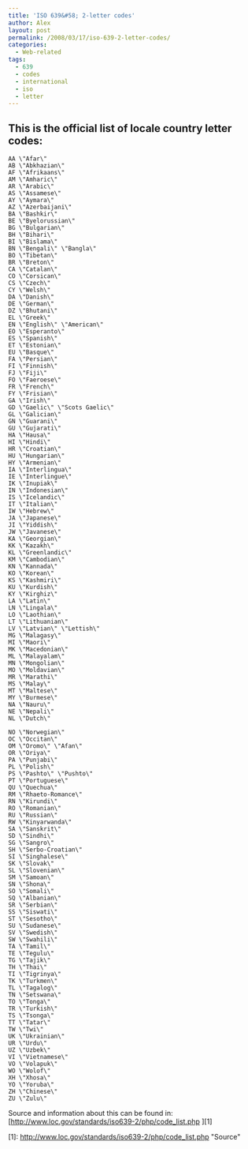 ```yaml
---
title: 'ISO 639&#58; 2-letter codes'
author: Alex
layout: post
permalink: /2008/03/17/iso-639-2-letter-codes/
categories:
  - Web-related
tags:
  - 639
  - codes
  - international
  - iso
  - letter
---
```

 

## This is the official list of locale country letter codes:

    AA \"Afar\"
    AB \"Abkhazian\"
    AF \"Afrikaans\"
    AM \"Amharic\"
    AR \"Arabic\"
    AS \"Assamese\"
    AY \"Aymara\"
    AZ \"Azerbaijani\"
    BA \"Bashkir\"
    BE \"Byelorussian\"
    BG \"Bulgarian\"
    BH \"Bihari\"
    BI \"Bislama\"
    BN \"Bengali\" \"Bangla\"
    BO \"Tibetan\"
    BR \"Breton\"
    CA \"Catalan\"
    CO \"Corsican\"
    CS \"Czech\"
    CY \"Welsh\"
    DA \"Danish\"
    DE \"German\"
    DZ \"Bhutani\"
    EL \"Greek\"
    EN \"English\" \"American\"
    EO \"Esperanto\"
    ES \"Spanish\"
    ET \"Estonian\"
    EU \"Basque\"
    FA \"Persian\"
    FI \"Finnish\"
    FJ \"Fiji\"
    FO \"Faeroese\"
    FR \"French\"
    FY \"Frisian\"
    GA \"Irish\"
    GD \"Gaelic\" \"Scots Gaelic\"
    GL \"Galician\"
    GN \"Guarani\"
    GU \"Gujarati\"
    HA \"Hausa\"
    HI \"Hindi\"
    HR \"Croatian\"
    HU \"Hungarian\"
    HY \"Armenian\"
    IA \"Interlingua\"
    IE \"Interlingue\"
    IK \"Inupiak\"
    IN \"Indonesian\"
    IS \"Icelandic\"
    IT \"Italian\"
    IW \"Hebrew\"
    JA \"Japanese\"
    JI \"Yiddish\"
    JW \"Javanese\"
    KA \"Georgian\"
    KK \"Kazakh\"
    KL \"Greenlandic\"
    KM \"Cambodian\"
    KN \"Kannada\"
    KO \"Korean\"
    KS \"Kashmiri\"
    KU \"Kurdish\"
    KY \"Kirghiz\"
    LA \"Latin\"
    LN \"Lingala\"
    LO \"Laothian\"
    LT \"Lithuanian\"
    LV \"Latvian\" \"Lettish\"
    MG \"Malagasy\"
    MI \"Maori\"
    MK \"Macedonian\"
    ML \"Malayalam\"
    MN \"Mongolian\"
    MO \"Moldavian\"
    MR \"Marathi\"
    MS \"Malay\"
    MT \"Maltese\"
    MY \"Burmese\"
    NA \"Nauru\"
    NE \"Nepali\"
    NL \"Dutch\"
    
    NO \"Norwegian\"
    OC \"Occitan\"
    OM \"Oromo\" \"Afan\"
    OR \"Oriya\"
    PA \"Punjabi\"
    PL \"Polish\"
    PS \"Pashto\" \"Pushto\"
    PT \"Portuguese\"
    QU \"Quechua\"
    RM \"Rhaeto-Romance\"
    RN \"Kirundi\"
    RO \"Romanian\"
    RU \"Russian\"
    RW \"Kinyarwanda\"
    SA \"Sanskrit\"
    SD \"Sindhi\"
    SG \"Sangro\"
    SH \"Serbo-Croatian\"
    SI \"Singhalese\"
    SK \"Slovak\"
    SL \"Slovenian\"
    SM \"Samoan\"
    SN \"Shona\"
    SO \"Somali\"
    SQ \"Albanian\"
    SR \"Serbian\"
    SS \"Siswati\"
    ST \"Sesotho\"
    SU \"Sudanese\"
    SV \"Swedish\"
    SW \"Swahili\"
    TA \"Tamil\"
    TE \"Tegulu\"
    TG \"Tajik\"
    TH \"Thai\"
    TI \"Tigrinya\"
    TK \"Turkmen\"
    TL \"Tagalog\"
    TN \"Setswana\"
    TO \"Tonga\"
    TR \"Turkish\"
    TS \"Tsonga\"
    TT \"Tatar\"
    TW \"Twi\"
    UK \"Ukrainian\"
    UR \"Urdu\"
    UZ \"Uzbek\"
    VI \"Vietnamese\"
    VO \"Volapuk\"
    WO \"Wolof\"
    XH \"Xhosa\"
    YO \"Yoruba\"
    ZH \"Chinese\"
    ZU \"Zulu\"

Source and information about this can be found in: [http://www.loc.gov/standards/iso639-2/php/code_list.php ][1]

 [1]: http://www.loc.gov/standards/iso639-2/php/code_list.php \"Source\"